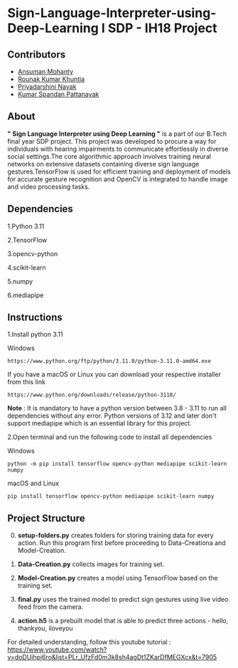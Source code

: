 <h1>Sign-Language-Interpreter-using-Deep-Learning I SDP - IH18 Project</h1>

<h2><b>Contributors</b></h2>

- [Ansuman Mohanty](https://github.com/Ansuman3152)
- [Rounak Kumar Khuntia](https://github.com/RonakKhuntia)
- [Priyadarshini Nayak](https://github.com/priyu1109)
- [Kumar Spandan Pattanayak](https://github.com/5p7Ro0t)

<h2><b>About</b></h2>

**" Sign Language Interpreter using Deep Learning "** is a part of our B.Tech final year SDP project. This project was developed to procure a way for individuals with hearing 
impairments to communicate effortlessly in diverse social settings.The core algorithmic approach involves training neural networks on extensive datasets containing diverse sign 
language gestures.TensorFlow is used for efficient training and deployment of models for accurate gesture recognition and OpenCV is integrated to handle image and video processing tasks.

<h2><b>Dependencies</b></h2>

1.Python 3.11

2.TensorFlow

3.opencv-python

4.scikit-learn

5.numpy

6.mediapipe

<h2><b>Instructions</b></h2>

1.Install python 3.11 

Windows  
    
    https://www.python.org/ftp/python/3.11.0/python-3.11.0-amd64.exe
    
If you have a macOS or Linux you can download your respective installer from this link
    
    https://www.python.org/downloads/release/python-3110/
    
**Note** : It is mandatory to have a python version between 3.8 - 3.11 to run all dependencies without any error. Python versions of 3.12 and later 
              don't support mediapipe which is an essential library for this project.

2.Open terminal and run the following code to install all dependencies

Windows

    python -m pip install tensorflow opencv-python mediapipe scikit-learn numpy


macOS and Linux

    pip install tensorflow opencv-python mediapipe scikit-learn numpy

<h2><b>Project Structure</b></h2>

0. <b>setup-folders.py</b> creates folders for storing training data for every action. Run this program first before proceeding to Data-Creationa and Model-Creation.

1. <b>Data-Creation.py</b> collects images for training set.
 
2. <b>Model-Creation.py</b> creates a model using TensorFlow based on the training set.
 
3. <b>final.py</b> uses the trained model to predict sign gestures using live video feed from the camera.

4. <b>action.h5</b> is a prebuilt model that is able to predict three actions - hello, thankyou, iloveyou

For detailed understanding, follow this youtube tutorial : https://www.youtube.com/watch?v=doDUihpj6ro&list=PLr_UfzFd0m3k8sh4agDt1ZKarDfMEGXcx&t=7905
